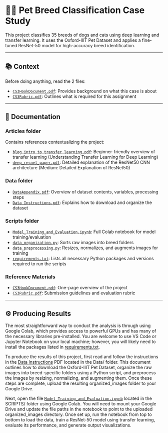 # 🐶🐱 Pet Breed Classification Case Study

This project classifies 35 breeds of dogs and cats using deep learning and transfer learning. It uses the Oxford-IIIT Pet Dataset and applies a fine-tuned ResNet-50 model for high-accuracy breed identification.

---

## 📚 Context

Before doing anything, read the 2 files:
- [`CS3HookDocument.pdf`](https://github.com/AnvithaB04/CS3-DS4002/blob/main/CS3HookDocument.pdf): Provides background on what this case is about  
- [`CS3Rubric.pdf`](https://github.com/AnvithaB04/CS3-DS4002/blob/main/CS3Rubric.pdf): Outlines what is required for this assignment
---

## 📂 Documentation

### Articles folder
Contains references contextualizing the project:
- [`blog_intro_to_transfer_learning.pdf`](https://github.com/AnvithaB04/CS3-DS4002/blob/main/ARTICLES/blog_intro_to_transfer_learning.pdf): Beginner-friendly overview of transfer learning 
(Understanding Transfer Learning for Deep Learning)
- [`deep_resnet_paper.pdf`](https://github.com/AnvithaB04/CS3-DS4002/blob/main/ARTICLES/deep_resnet_paper.pdf): Detailed explanation of the ResNet50 CNN architecture
(Medium: Detailed Explanation of ResNet50)

### Data folder
- [`DataAppendix.pdf`](https://github.com/AnvithaB04/CS3-DS4002/blob/main/DATA/DataAppendix.pdf): Overview of dataset contents, variables, processing steps
- [`Data Instructions.pdf`](https://github.com/AnvithaB04/CS3-DS4002/blob/main/DATA/Data%20Instructions.pdf): Explains how to download and organize the dataset

### Scripts folder
- [`Model_Training_and_Evaluation.ipynb`](https://github.com/AnvithaB04/CS3-DS4002/blob/main/SCRIPTS/Model_Training_and_Evaluation.ipynb): Full Colab notebook for model training/evaluation
- [`data_organization.py`](https://github.com/AnvithaB04/CS3-DS4002/blob/main/SCRIPTS/data_organization.py): Sorts raw images into breed folders
- [`data_preprocessing.py`](https://github.com/AnvithaB04/CS3-DS4002/blob/main/SCRIPTS/data_preprocessing.py): Resizes, normalizes, and augments images for training
- [`requirements.txt`](https://github.com/AnvithaB04/CS3-DS4002/blob/main/requirements.txt): Lists all necessary Python packages and versions required to run the scripts

### Reference Materials
- [`CS3HookDocument.pdf`](https://github.com/AnvithaB04/CS3-DS4002/blob/main/CS3HookDocument.pdf): One-page overview of the project
- [`CS3Rubric.pdf`](https://github.com/AnvithaB04/CS3-DS4002/blob/main/CS3Rubric.pdf): Submission guidelines and evaluation rubric
---

## ⚙️ Producing Results

The most straightforward way to conduct the analysis is through using Google Colab, which provides access to powerful GPUs and has many of the necessary libraries pre-installed. You are welcome to use VS Code or Jupyter Notebook on your local machine; however, you will likely need to install the packages listed in [requirements.txt](https://github.com/AnvithaB04/CS3-DS4002/blob/main/requirements.txt).

To produce the results of this project, first read and follow the instructions in the [Data Instructions](https://github.com/AnvithaB04/CS3-DS4002/blob/main/DATA/Data%20Instructions.pdf) PDF located in the Data/ folder. This document outlines how to download the Oxford-IIIT Pet Dataset, organize the raw images into breed-specific folders using a Python script, and preprocess the images by resizing, normalizing, and augmenting them. Once these steps are complete, upload the resulting organized_images folder to your Google Drive.

Next, open the file [`Model_Training_and_Evaluation.ipynb`](https://github.com/AnvithaB04/CS3-DS4002/blob/main/SCRIPTS/Model_Training_and_Evaluation.ipynb) located in the SCRIPTS/ folder using Google Colab. You will need to mount your Google Drive and update the file paths in the notebook to point to the uploaded organized_images directory. Once set up, run the notebook from top to bottom to load the data, train a ResNet-50 model using transfer learning, evaluate its performance, and generate output visualizations.

